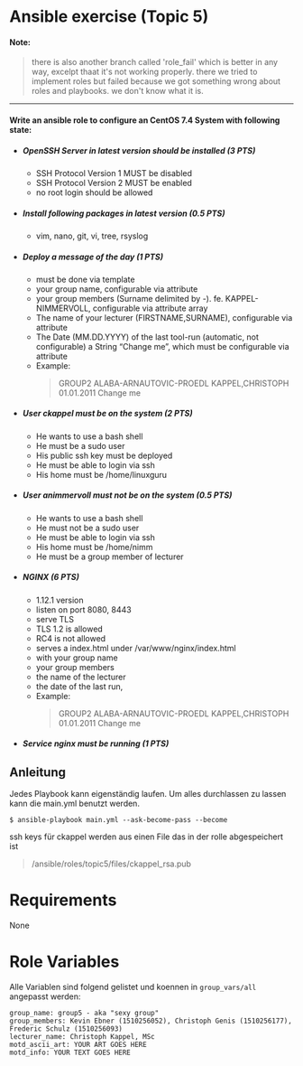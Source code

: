 # Ansible exercise (Topic 5)

#### Note:
> there is also another branch called 'role_fail' which is better in any
> way, excelpt thaat it's not working properly. there we tried to
> implement roles but failed because we got something wrong about roles
> and playbooks. we don't know what it is.

---
#### Write an ansible role to configure an CentOS 7.4 System with following state:
- ##### OpenSSH Server in latest version should be installed (3 PTS)
  - SSH Protocol Version 1 MUST be disabled
  - SSH Protocol Version 2 MUST be enabled
  - no root login should be allowed
- ##### Install following packages in latest version (0.5 PTS)
  - vim, nano, git, vi, tree, rsyslog
- ##### Deploy a message of the day (1 PTS)
  - must be done via template
  - your group name, configurable via attribute
  - your group members (Surname delimited by -). fe. KAPPEL-NIMMERVOLL, configurable via attribute array
  - The name of your lecturer (FIRSTNAME,SURNAME), configurable via attribute
  - The Date (MM.DD.YYYY) of the last tool-run (automatic, not configurable) a String “Change me”, which must be configurable via attribute
  - Example:
	> GROUP2
	> ALABA-ARNAUTOVIC-PROEDL
	> KAPPEL,CHRISTOPH
	> 01.01.2011
	> Change me
- ##### User ckappel must be on the system (2 PTS)
  - He wants to use a bash shell
  - He must be a sudo user
  - His public ssh key must be deployed
  - He must be able to login via ssh
  - His home must be /home/linuxguru
- ##### User animmervoll must not be on the system (0.5 PTS)
  - He wants to use a bash shell
  - He must not be a sudo user
  - He must be able to login via ssh
  - His home must be /home/nimm
  - He must be a group member of lecturer
- ##### NGINX (6 PTS)
  - 1.12.1 version
  - listen on port 8080, 8443
  - serve TLS
  - TLS 1.2 is allowed
  - RC4 is not allowed
  - serves a index.html under /var/www/nginx/index.html
  - with your group name 
  - your group members
  - the name of the lecturer
  - the date of the last run,
  - Example:
	> GROUP2
	> ALABA-ARNAUTOVIC-PROEDL
	> KAPPEL,CHRISTOPH
	> 01.01.2011
	> Change me
- ##### Service nginx must be running (1 PTS)

## Anleitung
Jedes Playbook kann eigenständig laufen. Um alles durchlassen zu lassen kann die main.yml benutzt werden.
```
$ ansible-playbook main.yml --ask-become-pass --become
```
ssh keys für ckappel werden aus einen File das in der rolle abgespeichert ist

> /ansible/roles/topic5/files/ckappel_rsa.pub

# Requirements

None

# Role Variables

Alle Variablen sind folgend gelistet und koennen in `group_vars/all` angepasst werden:
```
group_name: group5 - aka "sexy group"
group_members: Kevin Ebner (1510256052), Christoph Genis (1510256177), Frederic Schulz (1510256093)
lecturer_name: Christoph Kappel, MSc
motd_ascii_art: YOUR ART GOES HERE
motd_info: YOUR TEXT GOES HERE
```
